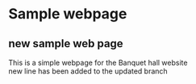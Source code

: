 # Sample webpage
## new sample web page
This is a simple webpage for the Banquet hall website
<br>
new line has been added to the updated branch
